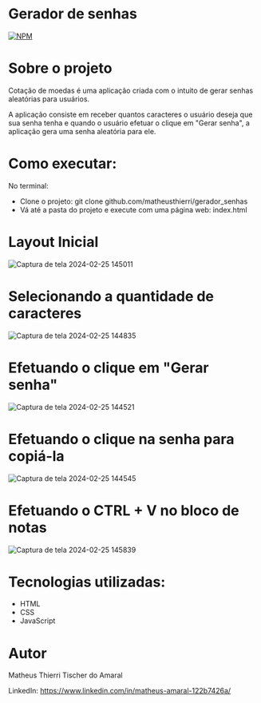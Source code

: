 # Gerador de senhas
[![NPM](https://img.shields.io/npm/l/react)](https://github.com/MatheusThierri/gerador_senhas/blob/main/LICENSE)

# Sobre o projeto
Cotação de moedas é uma aplicação criada com o intuito de gerar senhas aleatórias para usuários.

A aplicação consiste em receber quantos caracteres o usuário deseja que sua senha tenha e quando o usuário efetuar o clique em "Gerar senha", a aplicação gera uma senha aleatória para ele.

# Como executar:
No terminal:
- Clone o projeto: git clone github.com/matheusthierri/gerador_senhas
- Vá até a pasta do projeto e execute com uma página web: index.html

# Layout Inicial
![Captura de tela 2024-02-25 145011](https://github.com/MatheusThierri/TesteTB/assets/51425198/0696e234-c5e3-4722-8fad-192aca405317)

# Selecionando a quantidade de caracteres
![Captura de tela 2024-02-25 144835](https://github.com/MatheusThierri/TesteTB/assets/51425198/82a20739-51ff-4b95-9be4-21df333228d6)

# Efetuando o clique em "Gerar senha"
![Captura de tela 2024-02-25 144521](https://github.com/MatheusThierri/TesteTB/assets/51425198/2ff9c599-0250-4db4-9ee2-70cd6745103e)

# Efetuando o clique na senha para copiá-la
![Captura de tela 2024-02-25 144545](https://github.com/MatheusThierri/TesteTB/assets/51425198/f9b8d04f-9c7a-4921-b683-082e8f6330b2)

# Efetuando o CTRL + V no bloco de notas
![Captura de tela 2024-02-25 145839](https://github.com/MatheusThierri/TesteTB/assets/51425198/e1011563-88e7-4926-81ac-b1176b5a2dd4)

# Tecnologias utilizadas:
- HTML
- CSS
- JavaScript

# Autor
Matheus Thierri Tischer do Amaral

LinkedIn: https://www.linkedin.com/in/matheus-amaral-122b7426a/
